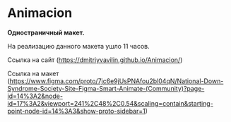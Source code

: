 # Animacion

**Одностраничный макет.**

На реализацию данного макета ушло 11 часов.


Ссылка на сайт (https://dmitriyvavilin.github.io/Animacion/)

Ссылка на макет (https://www.figma.com/proto/7jc6e9jUsPNAfou2bl04qN/National-Down-Syndrome-Society-Site-Figma-Smart-Animate-(Community)?page-id=14%3A2&node-id=17%3A2&viewport=241%2C48%2C0.54&scaling=contain&starting-point-node-id=14%3A3&show-proto-sidebar=1)
